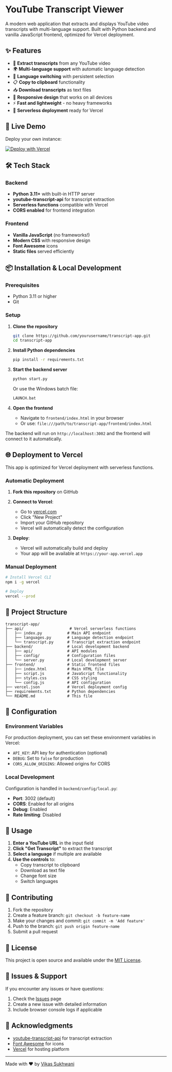# YouTube Transcript Viewer

A modern web application that extracts and displays YouTube video transcripts with multi-language support. Built with Python backend and vanilla JavaScript frontend, optimized for Vercel deployment.

## ✨ Features

- 🎯 **Extract transcripts** from any YouTube video
- 🌍 **Multi-language support** with automatic language detection
- 🔄 **Language switching** with persistent selection
- 📋 **Copy to clipboard** functionality
- 📥 **Download transcripts** as text files
- 🎨 **Responsive design** that works on all devices
- ⚡ **Fast and lightweight** - no heavy frameworks
- 🚀 **Serverless deployment** ready for Vercel

## 🚀 Live Demo

Deploy your own instance:

[![Deploy with Vercel](https://vercel.com/button)](https://vercel.com/new/clone?repository-url=https://github.com/yourusername/transcript-app)

## 🛠️ Tech Stack

### Backend
- **Python 3.11+** with built-in HTTP server
- **youtube-transcript-api** for transcript extraction
- **Serverless functions** compatible with Vercel
- **CORS enabled** for frontend integration

### Frontend
- **Vanilla JavaScript** (no frameworks!)
- **Modern CSS** with responsive design
- **Font Awesome** icons
- **Static files** served efficiently

## 📦 Installation & Local Development

### Prerequisites
- Python 3.11 or higher
- Git

### Setup

1. **Clone the repository**
   ```bash
   git clone https://github.com/yourusername/transcript-app.git
   cd transcript-app
   ```

2. **Install Python dependencies**
   ```bash
   pip install -r requirements.txt
   ```

3. **Start the backend server**
   ```bash
   python start.py
   ```
   
   Or use the Windows batch file:
   ```cmd
   LAUNCH.bat
   ```

4. **Open the frontend**
   - Navigate to `frontend/index.html` in your browser
   - Or use: `file:///path/to/transcript-app/frontend/index.html`

The backend will run on `http://localhost:3002` and the frontend will connect to it automatically.

## 🌐 Deployment to Vercel

This app is optimized for Vercel deployment with serverless functions.

### Automatic Deployment

1. **Fork this repository** on GitHub
2. **Connect to Vercel**:
   - Go to [vercel.com](https://vercel.com)
   - Click "New Project"
   - Import your GitHub repository
   - Vercel will automatically detect the configuration

3. **Deploy**:
   - Vercel will automatically build and deploy
   - Your app will be available at `https://your-app.vercel.app`

### Manual Deployment

```bash
# Install Vercel CLI
npm i -g vercel

# Deploy
vercel --prod
```

## 📁 Project Structure

```
transcript-app/
├── api/                    # Vercel serverless functions
│   ├── index.py           # Main API endpoint
│   ├── languages.py       # Language detection endpoint
│   └── transcript.py      # Transcript extraction endpoint
├── backend/               # Local development backend
│   ├── api/               # API modules
│   ├── config/            # Configuration files
│   └── server.py          # Local development server
├── frontend/              # Static frontend files
│   ├── index.html         # Main HTML file
│   ├── script.js          # JavaScript functionality
│   ├── styles.css         # CSS styling
│   └── config.js          # API configuration
├── vercel.json            # Vercel deployment config
├── requirements.txt       # Python dependencies
└── README.md              # This file
```

## 🔧 Configuration

### Environment Variables

For production deployment, you can set these environment variables in Vercel:

- `API_KEY`: API key for authentication (optional)
- `DEBUG`: Set to `false` for production
- `CORS_ALLOW_ORIGINS`: Allowed origins for CORS

### Local Development

Configuration is handled in `backend/config/local.py`:

- **Port**: 3002 (default)
- **CORS**: Enabled for all origins
- **Debug**: Enabled
- **Rate limiting**: Disabled

## 🎯 Usage

1. **Enter a YouTube URL** in the input field
2. **Click "Get Transcript"** to extract the transcript
3. **Select a language** if multiple are available
4. **Use the controls** to:
   - Copy transcript to clipboard
   - Download as text file
   - Change font size
   - Switch languages

## 🤝 Contributing

1. Fork the repository
2. Create a feature branch: `git checkout -b feature-name`
3. Make your changes and commit: `git commit -m 'Add feature'`
4. Push to the branch: `git push origin feature-name`
5. Submit a pull request

## 📄 License

This project is open source and available under the [MIT License](LICENSE).

## 🐛 Issues & Support

If you encounter any issues or have questions:

1. Check the [Issues](https://github.com/yourusername/transcript-app/issues) page
2. Create a new issue with detailed information
3. Include browser console logs if applicable

## 🙏 Acknowledgments

- [youtube-transcript-api](https://github.com/jdepoix/youtube-transcript-api) for transcript extraction
- [Font Awesome](https://fontawesome.com/) for icons
- [Vercel](https://vercel.com/) for hosting platform

---

Made with ❤️ by [Vikas Sukhwani](https://github.com/yourusername)

